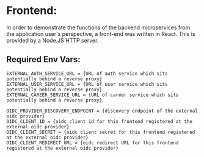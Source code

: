 # Frontend:

In order to demonstrate the functions of the backend microservices from the application user's perspective, a front-end was written in React. This is provided by a Node.JS HTTP server.

## Required Env Vars:
```  
EXTERNAL_AUTH_SERVICE_URL = {URL of auth service which sits potentially behind a reverse proxy}
EXTERNAL_USER_SERVICE_URL = {URL of user service which sits potentially behind a reverse proxy}
EXTERNAL_CAREER_SERVICE_URL = {URL of career service which sits potentially behind a reverse proxy}

OIDC_PROVIDER_DISCOVERY_ENDPOINT = {discovery endpoint of the external oidc provider}
OIDC_CLIENT_ID = {oidc client id for this frontend registered at the external oidc provider}
OIDC_CLIENT_SECRET = {oidc client secret for this frontend registered at the external oidc provider}
OIDC_CLIENT_REDIRECT_URL = {oidc redirect URL for this frontend registered at the external oidc provider}
```
